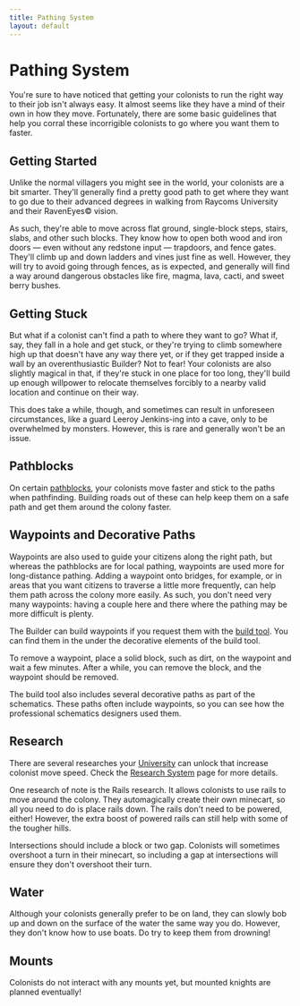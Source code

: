 ```yaml
---
title: Pathing System
layout: default
---
```

# Pathing System

You're sure to have noticed that getting your colonists to run the right way to their job isn't always easy. It almost seems like they have a mind of their own in how they move. Fortunately, there are some basic guidelines that help you corral these incorrigible colonists to go where you want them to faster.

## Getting Started

Unlike the normal villagers you might see in the world, your colonists are a bit smarter. They'll generally find a pretty good path to get where they want to go due to their advanced degrees in walking from Raycoms University and their RavenEyes© vision.

As such, they're able to move across flat ground, single-block steps, stairs, slabs, and other such blocks. They know how to open both wood and iron doors — even without any redstone input — trapdoors, and fence gates. They'll climb up and down ladders and vines just fine as well. However, they will try to avoid going through fences, as is expected, and generally will find a way around dangerous obstacles like fire, magma, lava, cacti, and sweet berry bushes.

## Getting Stuck

But what if a colonist can't find a path to where they want to go? What if, say, they fall in a hole and get stuck, or they're trying to climb somewhere high up that doesn't have any way there yet, or if they get trapped inside a wall by an overenthusiastic Builder? Not to fear! Your colonists are also slightly magical in that, if they're stuck in one place for too long, they'll build up enough willpower to relocate themselves forcibly to a nearby valid location and continue on their way. 

This does take a while, though, and sometimes can result in unforeseen circumstances, like a guard Leeroy Jenkins-ing into a cave, only to be overwhelmed by monsters. However, this is rare and generally won't be an issue.

## Pathblocks

On certain <a href="https://github.com/ldtteam/minecolonies/blob/version/main/src/main/resources/data/minecolonies/tags/blocks/pathblocks.json">pathblocks</a>, your colonists move faster and stick to the paths when pathfinding. Building roads out of these can help keep them on a safe path and get them around the colony faster.

## Waypoints and Decorative Paths

Waypoints are also used to guide your citizens along the right path, but whereas the pathblocks are for local pathing, waypoints are used more for long-distance pathing. Adding a waypoint onto bridges, for example, or in areas that you want citizens to traverse a little more frequently, can help them path across the colony more easily. As such, you don't need very many waypoints: having a couple here and there where the pathing may be more difficult is plenty.

The Builder can build waypoints if you request them with the [build tool](../items/buildtool). You can find them in the under the decorative elements of the build tool. 

To remove a waypoint, place a solid block, such as dirt, on the waypoint and wait a few minutes. After a while, you can remove the block, and the waypoint should be removed.

The build tool also includes several decorative paths as part of the schematics. These paths often include waypoints, so you can see how the professional schematics designers used them.

## Research

There are several researches your [University](../../buildings/university) can unlock that increase colonist move speed. Check the [Research System](../../source/systems/research) page for more details.

One research of note is the Rails research. It allows colonists to use rails to move around the colony. They automagically create their own minecart, so all you need to do is place rails down. The rails don't need to be powered, either! However, the extra boost of powered rails can still help with some of the tougher hills.

Intersections should include a block or two gap. Colonists will sometimes overshoot a turn in their minecart, so including a gap at intersections will ensure they don't overshoot their turn.

## Water

Although your colonists generally prefer to be on land, they can slowly bob up and down on the surface of the water the same way you do. However, they don't know how to use boats. Do try to keep them from drowning!

## Mounts

Colonists do not interact with any mounts yet, but mounted knights are planned eventually!
